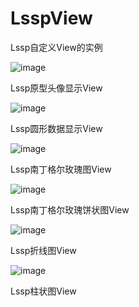 # LsspView


Lssp自定义View的实例

![image](https://github.com/LiLiTaBaBa/LsspView/blob/master/pic/LsspHeaderView.jpg)

Lssp原型头像显示View

![image](https://github.com/LiLiTaBaBa/LsspView/blob/master/pic/LsspBrokenLineView.jpg)

Lssp圆形数据显示View

![image](https://github.com/LiLiTaBaBa/LsspView/blob/master/pic/LsspCircleDataInfoView.jpg)

Lssp南丁格尔玫瑰图View

![image](https://github.com/LiLiTaBaBa/LsspView/blob/master/pic/LsspRoseLeafView.jpg)

Lssp南丁格尔玫瑰饼状图View

![image](https://github.com/LiLiTaBaBa/LsspView/blob/master/pic/LsspWarningRankView.jpg)

Lssp折线图View

![image](https://github.com/LiLiTaBaBa/LsspView/blob/master/pic/LsspCloumnarView.jpg)

Lssp柱状图View
